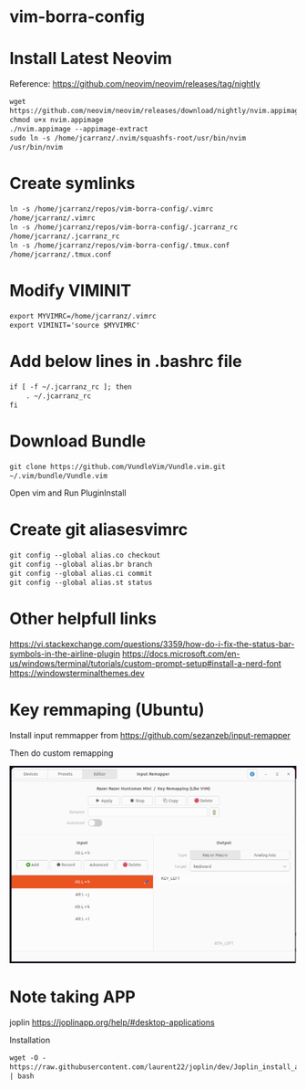 # vim-borra-config

# Install Latest Neovim
Reference: https://github.com/neovim/neovim/releases/tag/nightly
```
wget https://github.com/neovim/neovim/releases/download/nightly/nvim.appimage
chmod u+x nvim.appimage
./nvim.appimage --appimage-extract
sudo ln -s /home/jcarranz/.nvim/squashfs-root/usr/bin/nvim /usr/bin/nvim
```

# Create symlinks
```
ln -s /home/jcarranz/repos/vim-borra-config/.vimrc /home/jcarranz/.vimrc
ln -s /home/jcarranz/repos/vim-borra-config/.jcarranz_rc /home/jcarranz/.jcarranz_rc
ln -s /home/jcarranz/repos/vim-borra-config/.tmux.conf /home/jcarranz/.tmux.conf
```

# Modify VIMINIT
```
export MYVIMRC=/home/jcarranz/.vimrc
export VIMINIT='source $MYVIMRC'
```

# Add below lines in .bashrc file
```
if [ -f ~/.jcarranz_rc ]; then
    . ~/.jcarranz_rc
fi
```

# Download Bundle
```
git clone https://github.com/VundleVim/Vundle.vim.git ~/.vim/bundle/Vundle.vim
```

Open vim and Run PluginInstall

# Create git aliasesvimrc
```
git config --global alias.co checkout
git config --global alias.br branch
git config --global alias.ci commit
git config --global alias.st status
```

# Other helpfull links
https://vi.stackexchange.com/questions/3359/how-do-i-fix-the-status-bar-symbols-in-the-airline-plugin
https://docs.microsoft.com/en-us/windows/terminal/tutorials/custom-prompt-setup#install-a-nerd-font
https://windowsterminalthemes.dev

# Key remmaping (Ubuntu)
Install input remmapper from https://github.com/sezanzeb/input-remapper

Then do custom remapping

![Screenshot](images/input_remmaper.png)


# Note taking APP
joplin
https://joplinapp.org/help/#desktop-applications

Installation
```
wget -O - https://raw.githubusercontent.com/laurent22/joplin/dev/Joplin_install_and_update.sh | bash
```
